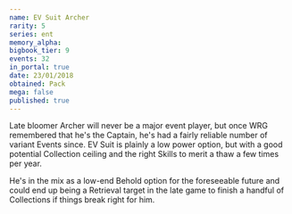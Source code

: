 ```yaml
---
name: EV Suit Archer
rarity: 5
series: ent
memory_alpha:
bigbook_tier: 9
events: 32
in_portal: true
date: 23/01/2018
obtained: Pack
mega: false
published: true
---
```


Late bloomer Archer will never be a major event player, but once WRG remembered that he's the Captain, he's had a fairly reliable number of variant Events since. EV Suit is plainly a low power option, but with a good potential Collection ceiling and the right Skills to merit a thaw a few times per year.

He's in the mix as a low-end Behold option for the foreseeable future and could end up being a Retrieval target in the late game to finish a handful of Collections if things break right for him.
